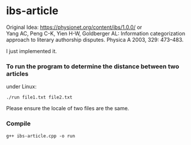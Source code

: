 # ibs-article
Original Idea: https://physionet.org/content/ibs/1.0.0/ or  
Yang AC, Peng C-K, Yien H-W, Goldberger AL: Information categorization approach to literary authorship disputes. Physica A 2003, 329:
473–483.

I just implemented it.

### To run the program to determine the distance between two articles
under Linux:
```
./run file1.txt file2.txt
```
Please ensure the locale of two files are the same.

### Compile
```
g++ ibs-article.cpp -o run
```